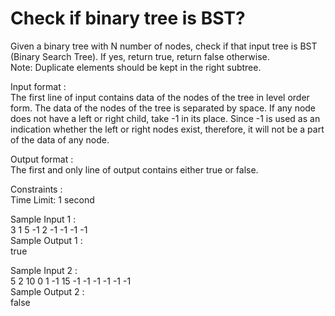 # Check if binary tree is BST?




Given a binary tree with N number of nodes, check if that input tree is BST (Binary Search Tree). If yes, return true, return false otherwise.                     
Note: Duplicate elements should be kept in the right subtree.                   

Input format :             
The first line of input contains data of the nodes of the tree in level order form. The data of the nodes of the tree is separated by space. If any node does not have a left or right child, take -1 in its place. Since -1 is used as an indication whether the left or right nodes exist, therefore, it will not be a part of the data of any node.                     

Output format :                 
The first and only line of output contains either true or false.                   

Constraints :                  
Time Limit: 1 second                 

Sample Input 1 :                
3 1 5 -1 2 -1 -1 -1 -1                 
Sample Output 1 :                  
true               

Sample Input 2 :                    
5 2 10 0 1 -1 15 -1 -1 -1 -1 -1 -1              
Sample Output 2 :               
false            


